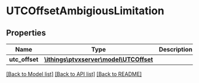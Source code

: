 # UTCOffsetAmbigiousLimitation

## Properties
Name | Type | Description | Notes
------------ | ------------- | ------------- | -------------
**utc_offset** | [**\ithings\ptvxserver\model\UTCOffset**](UTCOffset.md) |  | 

[[Back to Model list]](../../README.md#documentation-for-models) [[Back to API list]](../../README.md#documentation-for-api-endpoints) [[Back to README]](../../README.md)

